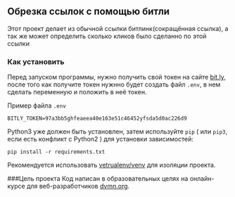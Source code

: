 ## Обрезка ссылок с помощью битли

Этот проект делает из обычной ссылки битлинк(сокращённая ссылка), а так же может определить сколько кликов было сделанно по этой ссылки 

### Как установить
Перед запуском программы, нужно получить свой токен на сайте [bit.ly](https://bitly.com), после того как получите токен нужнно будет создать файл `.env`, в нем сделать переменную и положить в неё токен.

Пример файла `.env`
```
BITLY_TOKEN=97a3bb5ghfeaeea40e163e51c46452yfsda5d0ac226d9
```


Python3 уже должен быть установлен,
затем используйте `pip` ( или `pip3`, если есть конфликт с Python2 ) для установки зависимостей:
```
pip install -r requirements.txt
```
Рекомендуется использовать [vetrualenv/venv](https://pypi.org/project/python-dotenv/0.9.1/) для изоляции проекта.

###Цель проекта
Код написан в образовательных целях на онлайн-курсе для веб-разработчиков [dvmn.org](https://dvmn.org).



